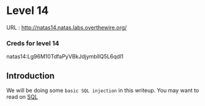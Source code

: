 # Level 14


URL : http://natas14.natas.labs.overthewire.org/

### Creds for level 14
natas14:Lg96M10TdfaPyVBkJdjymbllQ5L6qdl1


## Introduction
We will be doing some `basic SQL injection` in this writeup. You may want to read on [SQL](https://en.wikipedia.org/wiki/SQL)





